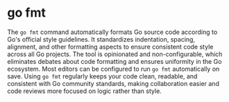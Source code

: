 # go fmt

The `go fmt` command automatically formats Go source code according to Go's official style guidelines. It standardizes indentation, spacing, alignment, and other formatting aspects to ensure consistent code style across all Go projects. The tool is opinionated and non-configurable, which eliminates debates about code formatting and ensures uniformity in the Go ecosystem. Most editors can be configured to run `go fmt` automatically on save. Using `go fmt` regularly keeps your code clean, readable, and consistent with Go community standards, making collaboration easier and code reviews more focused on logic rather than style.